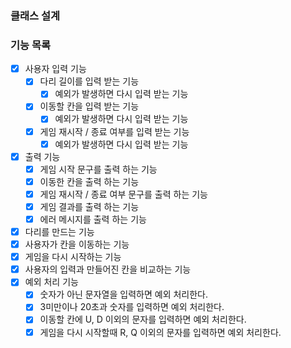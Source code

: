 ### 클래스 설계

### 기능 목록

- [x] 사용자 입력 기능
  - [x] 다리 길이를 입력 받는 기능
    - [x] 예외가 발생하면 다시 입력 받는 기능
  - [x] 이동할 칸을 입력 받는 기능
    - [x] 예외가 발생하면 다시 입력 받는 기능
  - [x] 게임 재시작 / 종료 여부를 입력 받는 기능
    - [x] 예외가 발생하면 다시 입력 받는 기능
- [x] 출력 기능
  - [x] 게임 시작 문구를 출력 하는 기능
  - [x] 이동한 칸을 출력 하는 기능
  - [x] 게임 재시작 / 종료 여부 문구를 출력 하는 기능
  - [x] 게임 결과를 출력 하는 기능
  - [x] 에러 메시지를 출력 하는 기능
- [x] 다리를 만드는 기능
- [x] 사용자가 칸을 이동하는 기능
- [x] 게임을 다시 시작하는 기능
- [x] 사용자의 입력과 만들어진 칸을 비교하는 기능
- [x] 예외 처리 기능
  - [x] 숫자가 아닌 문자열을 입력하면 예외 처리한다.
  - [x] 3미만이나 20초과 숫자를 입력하면 예외 처리한다.
  - [x] 이동할 칸에 U, D 이외의 문자를 입력하면 예외 처리한다.
  - [x] 게임을 다시 시작할때 R, Q 이외의 문자를 입력하면 예외 처리한다.
